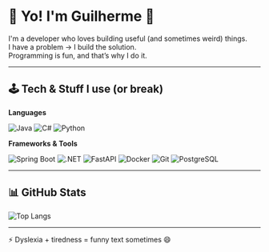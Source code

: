 # 👋 Yo! I'm Guilherme 🚀

I'm a developer who loves building useful (and sometimes weird) things.  
I have a problem → I build the solution.  
Programming is fun, and that’s why I do it.

---

## 🕹️ Tech & Stuff I use (or break)

**Languages**

![Java](https://img.shields.io/badge/Java-%23ED8B00.svg?style=for-the-badge&logo=openjdk&logoColor=white)
![C#](https://img.shields.io/badge/C%23-%23239120.svg?style=for-the-badge&logo=csharp&logoColor=white)
![Python](https://img.shields.io/badge/Python-3776AB.svg?style=for-the-badge&logo=python&logoColor=white)

**Frameworks & Tools**

![Spring Boot](https://img.shields.io/badge/Spring%20Boot-6DB33F.svg?style=for-the-badge&logo=springboot&logoColor=white)
![.NET](https://img.shields.io/badge/.NET-512BD4.svg?style=for-the-badge&logo=dotnet&logoColor=white)
![FastAPI](https://img.shields.io/badge/FastAPI-009485?style=for-the-badge&logo=fastapi&logoColor=white)
![Docker](https://img.shields.io/badge/Docker-2496ED.svg?style=for-the-badge&logo=docker&logoColor=white)
![Git](https://img.shields.io/badge/Git-F05032.svg?style=for-the-badge&logo=git&logoColor=white)
![PostgreSQL](https://img.shields.io/badge/PostgreSQL-316192.svg?style=for-the-badge&logo=postgresql&logoColor=white)

---

## 📊 GitHub Stats
![Top Langs](https://github-readme-stats.vercel.app/api/top-langs/?username=GocasPT&theme=dark&hide_border=false&show_icons=true)

---

⚡ Dyslexia + tiredness = funny text sometimes 😄  
